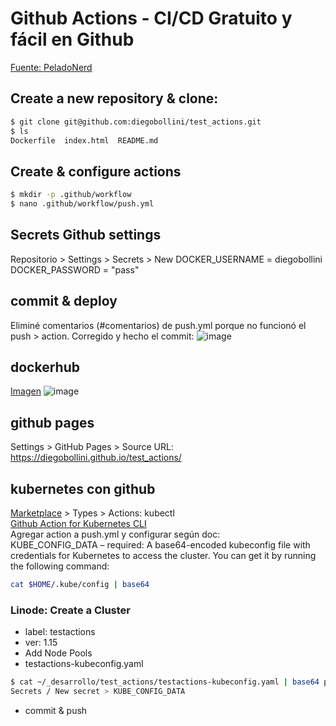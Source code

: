 # Github Actions - CI/CD Gratuito y fácil en Github

[Fuente: PeladoNerd](https://youtu.be/MNBf-ylhtK0)

## Create a new repository & clone:
```bash
$ git clone git@github.com:diegobollini/test_actions.git
$ ls
Dockerfile  index.html  README.md
```
## Create & configure actions
```bash
$ mkdir -p .github/workflow
$ nano .github/workflow/push.yml
```

## Secrets Github settings
Repositorio > Settings > Secrets > New
DOCKER_USERNAME = diegobollini  
DOCKER_PASSWORD = "pass"

## commit & deploy
Eliminé comentarios (#comentarios) de push.yml porque no funcionó el push > action.
Corregido y hecho el commit:
![image](https://i.imgur.com/W2XnqOS.png "deploy action")

## dockerhub
[Imagen](https://hub.docker.com/repository/docker/diegobollini/test_actions)
![image](https://i.imgur.com/B3Cengf.png "tags")

## github pages
Settings > GitHub Pages > Source
URL: https://diegobollini.github.io/test_actions/

## kubernetes con github
[Marketplace](https://github.com/marketplace?type=actions) > Types > Actions: kubectl  
[Github Action for Kubernetes CLI](https://github.com/marketplace/actions/kubernetes-cli-kubectl)  
Agregar action a push.yml y configurar según doc:  
KUBE_CONFIG_DATA – required: A base64-encoded kubeconfig file with credentials for Kubernetes to access the cluster. You can get it by running the following command:
```bash
cat $HOME/.kube/config | base64
```

### Linode: Create a Cluster
- label: testactions
- ver: 1.15
- Add Node Pools
- testactions-kubeconfig.yaml
```bash
$ cat ~/_desarrollo/test_actions/testactions-kubeconfig.yaml | base64 pbcopy
Secrets / New secret > KUBE_CONFIG_DATA
```
- commit & push
